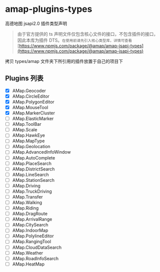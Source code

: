 # amap-plugins-types

高德地图 jsapi2.0 插件类型声明

> 由于官方提供的 ts 声明文件仅包含核心文件的接口，不包含插件的接口，因此本库为插件 DTS。`在使用前请先引入核心类型库，详情可查看`[https://www.npmjs.com/package/@amap/amap-jsapi-types](https://www.npmjs.com/package/@amap/amap-jsapi-types)

拷贝 types/amap 文件夹下所引用的插件放置于自己的项目下

## Plugins 列表

- [x] AMap.Geocoder
- [x] AMap.CircleEditor
- [x] AMap.PolygonEditor
- [x] AMap.MouseTool
- [x] AMap.MarkerCluster
- [ ] AMap.ElasticMarker
- [ ] AMap.ToolBar
- [ ] AMap.Scale
- [ ] AMap.HawkEye
- [ ] AMap.MapType
- [ ] AMap.Geolocation
- [ ] AMap.AdvancedInfoWindow
- [ ] AMap.AutoComplete
- [ ] AMap.PlaceSearch
- [ ] AMap.DistrictSearch
- [ ] AMap.LineSearch
- [ ] AMap.StationSearch
- [ ] AMap.Driving
- [ ] AMap.TruckDriving
- [ ] AMap.Transfer
- [ ] AMap.Walking
- [ ] AMap.Riding
- [ ] AMap.DragRoute
- [ ] AMap.ArrivalRange
- [ ] AMap.CitySearch
- [ ] AMap.IndoorMap
- [ ] AMap.PolylineEditor
- [ ] AMap.RangingTool
- [ ] AMap.CloudDataSearch
- [ ] AMap.Weather
- [ ] AMap.RoadInfoSearch
- [ ] AMap.HeatMap
